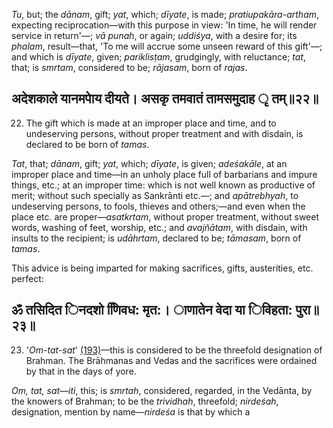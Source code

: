 *Tu*, but; the *dānam*, gift; *yat*, which; *dīyate*, is made; *pratiupakāra-artham*, expecting reciprocation—with this purpose in view: 'In time, he will render service in return'—; *vā punah*, or again; *uddiśya*, with a desire for; its *phalam*, result—that, 'To me will accrue some unseen reward of this gift'—; and which is *dīyate*, given; *pariklisṭam*, grudgingly, with reluctance; *tat*, that; is *smrtam*, considered to be; *rājasam*, born of *rajas*.

## अदेशकाले यानमपाेय दीयते। असकृ तमवातं तामसमुदाह ृ तम्॥२२॥

22. The gift which is made at an improper place and time, and to undeserving persons, without proper treatment and with disdain, is declared to be born of *tamas*.

*Tat*, that; *dānam*, gift; *yat*, which; *dīyate*, is given; *adeśakāle*, at an improper place and time—in an unholy place full of barbarians and impure things, etc.; at an improper time: which is not well known as productive of merit; without such specially as Sankrānti etc.—; and *apātrebhyah*, to undeserving persons, to fools, thieves and others;—and even when the place etc. are proper—*asatkrtam*, without proper treatment, without sweet words, washing of feet, worship, etc.; and *avajñātam*, with disdain, with insults to the recipient; is *udāhrtam*, declared to be; *tāmasam*, born of *tamas*.

This advice is being imparted for making sacrifices, gifts, austerities, etc. perfect:

## ॐ तसिदित िनदशो णििवध: मृत:। ाणातेन वेदा या िविहता: पुरा॥२३॥

23. '*Om-tat-sat*' [\(193\)](#page--1-0)—this is considered to be the threefold designation of Brahman. The Brāhmanas and Vedas and the sacrifices were ordained by that in the days of yore.

*Om, tat, sat*—*iti*, this; is *smrtah*, considered, regarded, in the Vedānta, by the knowers of Brahman; to be the *trividhah*, threefold; *nirdeśah*, designation, mention by name—*nirdeśa* is that by which a